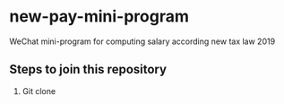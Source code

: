 # new-pay-mini-program
WeChat mini-program for computing salary according new tax law 2019

## Steps to join this repository

1. Git clone 